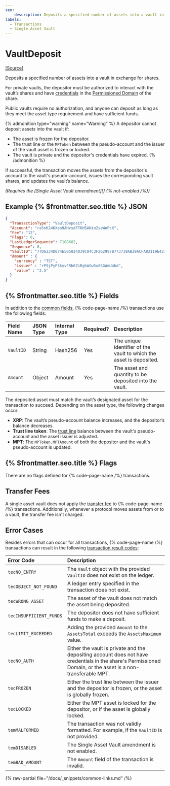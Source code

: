 ```yaml
---
seo:
    description: Deposits a specified number of assets into a vault in exchange for shares.
labels:
  - Transactions
  - Single Asset Vault
---
```


# VaultDeposit

[[Source]](https://github.com/Bronek/rippled/blob/vault/src/xrpld/app/tx/detail/VaultDeposit.cpp "Source")

Deposits a specified number of assets into a vault in exchange for shares.

For private vaults, the depositor must be authorized to interact with the vault’s shares and have [credentials](https://github.com/XRPLF/XRPL-Standards/tree/master/XLS-0070-credentials) in the [Permissioned Domain](https://github.com/XRPLF/XRPL-Standards/blob/master/XLS-0080-permissioned-domains/) of the share.

Public vaults require no authorization, and anyone can deposit as long as they meet the asset type requirement and have sufficient funds.

{% admonition type="warning" name="Warning" %}
A depositor cannot deposit assets into the vault if:

- The asset is frozen for the depositor.
- The trust line or the `MPToken` between the pseudo-account and the issuer of the vault asset is frozen or locked.
- The vault is private and the depositor's credentials have expired.
{% /admonition %}

If successful, the transaction moves the assets from the depositor's account to the vault's pseudo-account, issues the corresponding vault shares, and updates the vault’s balance.

_(Requires the [Single Asset Vault amendment][] {% not-enabled /%})_

## Example {% $frontmatter.seo.title %} JSON

```json
{
  "TransactionType": "VaultDeposit",
  "Account": "ra5nK24KXen9AHvsdFTKHSANinZseWnPcX",
  "Fee": "12",
  "Flags": 0,
  "LastLedgerSequence": 7108682,
  "Sequence": 8,
  "VaultID": "77D6234D074E505024D39C04C3F262997B773719AB29ACFA83119E4210328776",
  "Amount" : {
    "currency" : "TST",
    "issuer" : "rP9jPyP5kyvFRb6ZiRghAGw5u8SGAmU4bd",
    "value" : "2.5"
  }
}
```

## {% $frontmatter.seo.title %} Fields

In addition to the [common fields](https://xrpl.org/docs/references/protocol/transactions/common-fields#transaction-common-fields), {% code-page-name /%} transactions use the following fields:

| Field Name              | JSON Type     | Internal Type | Required? | Description         |
| :-----------------------| :------------ | :------------ | :-------- | :-------------------|
| `VaultID`               | String        | Hash256       | Yes       | The unique identifier of the vault to which the asset is deposited. |
| `Amount`                | Object        | Amount        | Yes       | The asset and quantity to be deposited into the vault.|

The deposited asset must match the vault’s designated asset for the transaction to succeed. Depending on the asset type, the following changes occur:

- **XRP**: The vault’s pseudo-account balance increases, and the depositor’s balance decreases.
- **Trust line token**: The [trust line](https://xrpl.org/docs/concepts/tokens/fungible-tokens#trust-lines) balance between the vault's pseudo-account and the asset issuer is adjusted.
- **MPT**: The `MPToken.MPTAmount` of both the depositor and the vault's pseudo-account is updated.

## {% $frontmatter.seo.title %} Flags

There are no flags defined for {% code-page-name /%} transactions.

## Transfer Fees

A single asset vault does not apply the [transfer fee](https://xrpl.org/docs/concepts/tokens/transfer-fees) to {% code-page-name /%} transactions. Additionally, whenever a protocol moves assets from or to a vault, the transfer fee isn't charged.

## Error Cases

Besides errors that can occur for all transactions, {% code-page-name /%} transactions can result in the following [transaction result codes](https://xrpl.org/docs/references/protocol/transactions/transaction-results):

| Error Code              | Description                        |
| :---------------------- | :----------------------------------|
| `tecNO_ENTRY`           | The `Vault` object with the provided `VaultID` does not exist on the ledger. |
| `tecOBJECT_NOT_FOUND`   | A ledger entry specified in the transaction does not exist. |
| `tecWRONG_ASSET`        | The asset of the vault does not match the asset being deposited. |
| `tecINSUFFICIENT_FUNDS` | The depositor does not have sufficient funds to make a deposit. |
| `tecLIMIT_EXCEEDED`     | Adding the provided `Amount` to the `AssetsTotal` exceeds the `AssetsMaximum` value. |
| `tecNO_AUTH`            | Either the vault is private and the depositing account does not have credentials in the share's Permissioned Domain, or the asset is a non-transferable MPT. |
| `tecFROZEN`             | Either the trust line between the issuer and the depositor is frozen, or the asset is globally frozen.  |
| `tecLOCKED`             | Either the MPT asset is locked for the depositor, or if the asset is globally locked. |
| `temMALFORMED`          | The transaction was not validly formatted. For example, if the `VaultID` is not provided.  |
| `temDISABLED`           | The Single Asset Vault amendment is not enabled.  |
| `temBAD_AMOUNT`         | The `Amount` field of the transaction is invalid. |


{% raw-partial file="/docs/_snippets/common-links.md" /%}
